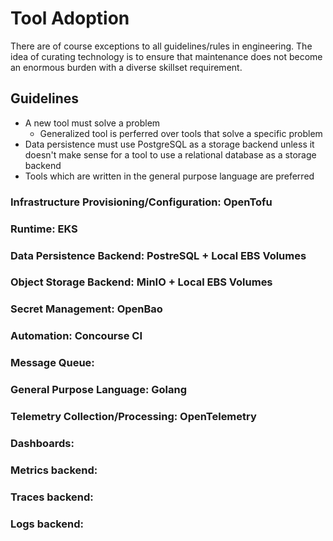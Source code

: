 # Tool Adoption
There are of course exceptions to all guidelines/rules in engineering. The idea of curating technology is to ensure that maintenance does not become an enormous burden with a diverse skillset requirement.

## Guidelines
- A new tool must solve a problem
    - Generalized tool is perferred over tools that solve a specific problem
- Data persistence must use PostgreSQL as a storage backend unless it doesn't make sense for a tool to use a relational database as a storage backend
- Tools which are written in the general purpose language are preferred

### Infrastructure Provisioning/Configuration: OpenTofu
### Runtime: EKS
### Data Persistence Backend: PostreSQL + Local EBS Volumes
### Object Storage Backend: MinIO + Local EBS Volumes
### Secret Management: OpenBao
### Automation: Concourse CI
### Message Queue:
### General Purpose Language: Golang
### Telemetry Collection/Processing: OpenTelemetry
### Dashboards:
### Metrics backend:
### Traces backend:
### Logs backend: